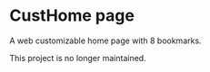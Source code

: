 # CustHome page
A web customizable home page with 8 bookmarks.

This project is no longer maintained.

